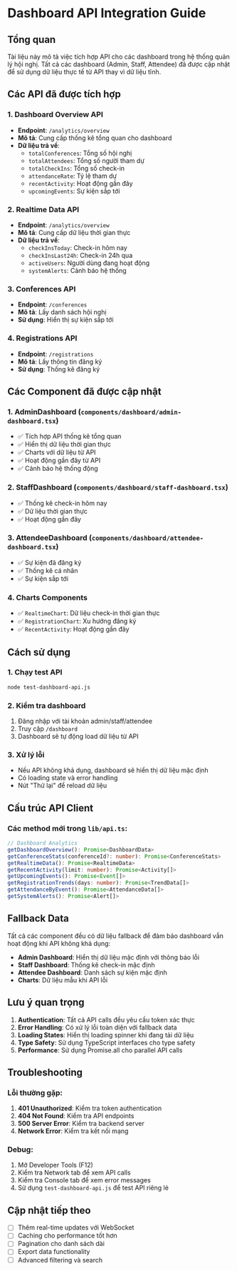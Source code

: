 # Dashboard API Integration Guide

## Tổng quan

Tài liệu này mô tả việc tích hợp API cho các dashboard trong hệ thống quản lý hội nghị. Tất cả các dashboard (Admin, Staff, Attendee) đã được cập nhật để sử dụng dữ liệu thực tế từ API thay vì dữ liệu tĩnh.

## Các API đã được tích hợp

### 1. Dashboard Overview API

- **Endpoint**: `/analytics/overview`
- **Mô tả**: Cung cấp thống kê tổng quan cho dashboard
- **Dữ liệu trả về**:
  - `totalConferences`: Tổng số hội nghị
  - `totalAttendees`: Tổng số người tham dự
  - `totalCheckIns`: Tổng số check-in
  - `attendanceRate`: Tỷ lệ tham dự
  - `recentActivity`: Hoạt động gần đây
  - `upcomingEvents`: Sự kiện sắp tới

### 2. Realtime Data API

- **Endpoint**: `/analytics/overview`
- **Mô tả**: Cung cấp dữ liệu thời gian thực
- **Dữ liệu trả về**:
  - `checkInsToday`: Check-in hôm nay
  - `checkInsLast24h`: Check-in 24h qua
  - `activeUsers`: Người dùng đang hoạt động
  - `systemAlerts`: Cảnh báo hệ thống

### 3. Conferences API

- **Endpoint**: `/conferences`
- **Mô tả**: Lấy danh sách hội nghị
- **Sử dụng**: Hiển thị sự kiện sắp tới

### 4. Registrations API

- **Endpoint**: `/registrations`
- **Mô tả**: Lấy thông tin đăng ký
- **Sử dụng**: Thống kê đăng ký

## Các Component đã được cập nhật

### 1. AdminDashboard (`components/dashboard/admin-dashboard.tsx`)

- ✅ Tích hợp API thống kê tổng quan
- ✅ Hiển thị dữ liệu thời gian thực
- ✅ Charts với dữ liệu từ API
- ✅ Hoạt động gần đây từ API
- ✅ Cảnh báo hệ thống động

### 2. StaffDashboard (`components/dashboard/staff-dashboard.tsx`)

- ✅ Thống kê check-in hôm nay
- ✅ Dữ liệu thời gian thực
- ✅ Hoạt động gần đây

### 3. AttendeeDashboard (`components/dashboard/attendee-dashboard.tsx`)

- ✅ Sự kiện đã đăng ký
- ✅ Thống kê cá nhân
- ✅ Sự kiện sắp tới

### 4. Charts Components

- ✅ `RealtimeChart`: Dữ liệu check-in thời gian thực
- ✅ `RegistrationChart`: Xu hướng đăng ký
- ✅ `RecentActivity`: Hoạt động gần đây

## Cách sử dụng

### 1. Chạy test API

```bash
node test-dashboard-api.js
```

### 2. Kiểm tra dashboard

1. Đăng nhập với tài khoản admin/staff/attendee
2. Truy cập `/dashboard`
3. Dashboard sẽ tự động load dữ liệu từ API

### 3. Xử lý lỗi

- Nếu API không khả dụng, dashboard sẽ hiển thị dữ liệu mặc định
- Có loading state và error handling
- Nút "Thử lại" để reload dữ liệu

## Cấu trúc API Client

### Các method mới trong `lib/api.ts`:

```typescript
// Dashboard Analytics
getDashboardOverview(): Promise<DashboardData>
getConferenceStats(conferenceId?: number): Promise<ConferenceStats>
getRealtimeData(): Promise<RealtimeData>
getRecentActivity(limit: number): Promise<Activity[]>
getUpcomingEvents(): Promise<Event[]>
getRegistrationTrends(days: number): Promise<TrendData[]>
getAttendanceByEvent(): Promise<AttendanceData[]>
getSystemAlerts(): Promise<Alert[]>
```

## Fallback Data

Tất cả các component đều có dữ liệu fallback để đảm bảo dashboard vẫn hoạt động khi API không khả dụng:

- **Admin Dashboard**: Hiển thị dữ liệu mặc định với thông báo lỗi
- **Staff Dashboard**: Thống kê check-in mặc định
- **Attendee Dashboard**: Danh sách sự kiện mặc định
- **Charts**: Dữ liệu mẫu khi API lỗi

## Lưu ý quan trọng

1. **Authentication**: Tất cả API calls đều yêu cầu token xác thực
2. **Error Handling**: Có xử lý lỗi toàn diện với fallback data
3. **Loading States**: Hiển thị loading spinner khi đang tải dữ liệu
4. **Type Safety**: Sử dụng TypeScript interfaces cho type safety
5. **Performance**: Sử dụng Promise.all cho parallel API calls

## Troubleshooting

### Lỗi thường gặp:

1. **401 Unauthorized**: Kiểm tra token authentication
2. **404 Not Found**: Kiểm tra API endpoints
3. **500 Server Error**: Kiểm tra backend server
4. **Network Error**: Kiểm tra kết nối mạng

### Debug:

1. Mở Developer Tools (F12)
2. Kiểm tra Network tab để xem API calls
3. Kiểm tra Console tab để xem error messages
4. Sử dụng `test-dashboard-api.js` để test API riêng lẻ

## Cập nhật tiếp theo

- [ ] Thêm real-time updates với WebSocket
- [ ] Caching cho performance tốt hơn
- [ ] Pagination cho danh sách dài
- [ ] Export data functionality
- [ ] Advanced filtering và search
